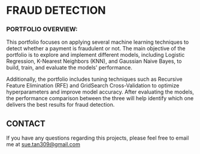 # FRAUD DETECTION 

### PORTFOLIO OVERVIEW: 
This portfolio focuses on applying several machine learning techniques to detect whether a payment is fraudulent or not. The main objective of the portfolio is to explore and implement
different models, including Logistic Regression, K-Nearest Neighbors (KNN), and Gaussian Naive Bayes, to build, train, and evaluate the models' performance.

Additionally, the portfolio includes tuning techniques such as Recursive Feature Elimination (RFE) and GridSearch Cross-Validation to optimize hyperparameters and improve model accuracy.
After evaluating the models, the performance comparison between the three will help identify which one delivers the best results for fraud detection.


## CONTACT
If you have any questions regarding this projects, please feel free to email me at sue.tan309@gmail.com

